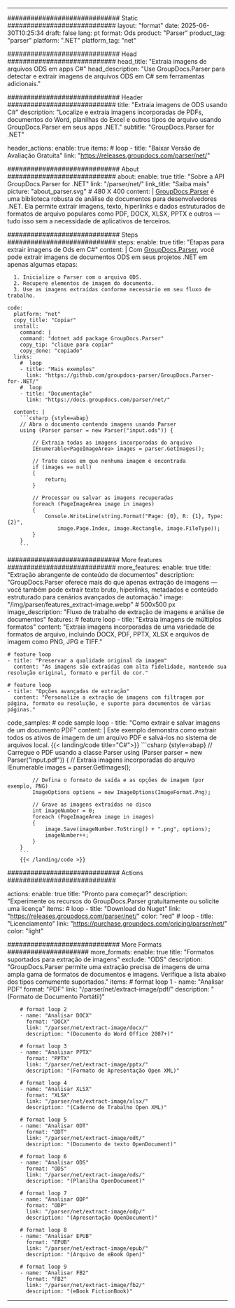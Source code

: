


---
############################# Static ############################
layout: "format"
date:  2025-06-30T10:25:34
draft: false
lang: pt
format: Ods
product: "Parser"
product_tag: "parser"
platform: ".NET"
platform_tag: "net"

############################# Head ############################
head_title: "Extraia imagens de arquivos ODS em apps C#"
head_description: "Use GroupDocs.Parser para detectar e extrair imagens de arquivos ODS em C# sem ferramentas adicionais."

############################# Header ############################
title: "Extraia imagens de ODS usando C#" 
description: "Localize e extraia imagens incorporadas de PDFs, documentos do Word, planilhas do Excel e outros tipos de arquivo usando GroupDocs.Parser em seus apps .NET."
subtitle: "GroupDocs.Parser for .NET" 

header_actions:
  enable: true
  items:
    #  loop
    - title: "Baixar Versão de Avaliação Gratuita"
      link: "https://releases.groupdocs.com/parser/net/"
      
############################# About ############################
about:
    enable: true
    title: "Sobre a API GroupDocs.Parser for .NET"
    link: "/parser/net/"
    link_title: "Saiba mais"
    picture: "about_parser.svg" # 480 X 400
    content: |
       [GroupDocs.Parser](/parser/net/) é uma biblioteca robusta de análise de documentos para desenvolvedores .NET. Ela permite extrair imagens, texto, hiperlinks e dados estruturados de formatos de arquivo populares como PDF, DOCX, XLSX, PPTX e outros — tudo isso sem a necessidade de aplicativos de terceiros.

############################# Steps ############################
steps:
    enable: true
    title: "Etapas para extrair imagens de Ods em C#"
    content: |
      Com [GroupDocs.Parser](/parser/net/), você pode extrair imagens de documentos ODS em seus projetos .NET em apenas algumas etapas:
      
      1. Inicialize o Parser com o arquivo ODS.
      2. Recupere elementos de imagem do documento.
      3. Use as imagens extraídas conforme necessário em seu fluxo de trabalho.
   
    code:
      platform: "net"
      copy_title: "Copiar"
      install:
        command: |
        command: "dotnet add package GroupDocs.Parser"
        copy_tip: "clique para copiar"
        copy_done: "copiado"
      links:
        #  loop
        - title: "Mais exemplos"
          link: "https://github.com/groupdocs-parser/GroupDocs.Parser-for-.NET/"
        #  loop
        - title: "Documentação"
          link: "https://docs.groupdocs.com/parser/net/"
          
      content: |
        ```csharp {style=abap}
        // Abra o documento contendo imagens usando Parser
        using (Parser parser = new Parser("input.ods")) {

            // Extraia todas as imagens incorporadas do arquivo
            IEnumerable<PageImageArea> images = parser.GetImages();

            // Trate casos em que nenhuma imagem é encontrada
            if (images == null)
            {
                return;
            }

            // Processar ou salvar as imagens recuperadas
            foreach (PageImageArea image in images)
            {
                Console.WriteLine(string.Format("Page: {0}, R: {1}, Type: {2}", 
                    image.Page.Index, image.Rectangle, image.FileType));
            }
        }
        ```  

############################# More features ############################
more_features:
  enable: true
  title: "Extração abrangente de conteúdo de documentos"
  description: "GroupDocs.Parser oferece mais do que apenas extração de imagens — você também pode extrair texto bruto, hiperlinks, metadados e conteúdo estruturado para cenários avançados de automação."
  image: "/img/parser/features_extract-image.webp" # 500x500 px
  image_description: "Fluxo de trabalho de extração de imagens e análise de documentos"
  features:
    # feature loop
    - title: "Extraia imagens de múltiplos formatos"
      content: "Extraia imagens incorporadas de uma variedade de formatos de arquivo, incluindo DOCX, PDF, PPTX, XLSX e arquivos de imagem como PNG, JPG e TIFF."

    # feature loop
    - title: "Preservar a qualidade original da imagem"
      content: "As imagens são extraídas com alta fidelidade, mantendo sua resolução original, formato e perfil de cor."

    # feature loop
    - title: "Opções avançadas de extração"
      content: "Personalize a extração de imagens com filtragem por página, formato ou resolução, e suporte para documentos de várias páginas."
      
  code_samples:
    # code sample loop
    - title: "Como extrair e salvar imagens de um documento PDF"
      content: |
        Este exemplo demonstra como extrair todos os ativos de imagem de um arquivo PDF e salvá-los no sistema de arquivos local.
        {{< landing/code title="C#">}}
        ```csharp {style=abap}
        //  Carregue o PDF usando a classe Parser
        using (Parser parser = new Parser("input.pdf"))
        {
            // Extraia imagens incorporadas do arquivo
            IEnumerable<PageImageArea> images = parser.GetImages();

            // Defina o formato de saída e as opções de imagem (por exemplo, PNG)
            ImageOptions options = new ImageOptions(ImageFormat.Png);

            // Grave as imagens extraídas no disco
            int imageNumber = 0;
            foreach (PageImageArea image in images)
            {
                image.Save(imageNumber.ToString() + ".png", options);
                imageNumber++;
            }
        }
        ```
        {{< /landing/code >}}


############################# Actions ############################

actions:
  enable: true
  title: "Pronto para começar?"
  description: "Experimente os recursos do GroupDocs.Parser gratuitamente ou solicite uma licença"
  items:
    #  loop
    - title: "Download do Nuget"
      link: "https://releases.groupdocs.com/parser/net/"
      color: "red"
        #  loop
    - title: "Licenciamento"
      link: "https://purchase.groupdocs.com/pricing/parser/net/"
      color: "light"


############################# More Formats #####################
more_formats:
    enable: true
    title: "Formatos suportados para extração de imagens"
    exclude: "ODS"
    description: "GroupDocs.Parser permite uma extração precisa de imagens de uma ampla gama de formatos de documentos e imagens. Verifique a lista abaixo dos tipos comumente suportados."
    items: 
        # format loop 1
        - name: "Analisar PDF"
          format: "PDF"
          link: "/parser/net/extract-image/pdf/"
          description: "(Formato de Documento Portátil)"
          
        # format loop 2
        - name: "Analisar DOCX"
          format: "DOCX"
          link: "/parser/net/extract-image/docx/"
          description: "(Documento do Word Office 2007+)"
          
        # format loop 3
        - name: "Analisar PPTX"
          format: "PPTX"
          link: "/parser/net/extract-image/pptx/"
          description: "(Formato de Apresentação Open XML)"
          
        # format loop 4
        - name: "Analisar XLSX"
          format: "XLSX"
          link: "/parser/net/extract-image/xlsx/"
          description: "(Caderno de Trabalho Open XML)"
          
        # format loop 5
        - name: "Analisar ODT"
          format: "ODT"
          link: "/parser/net/extract-image/odt/"
          description: "(Documento de texto OpenDocument)"
          
        # format loop 6
        - name: "Analisar ODS"
          format: "ODS"
          link: "/parser/net/extract-image/ods/"
          description: "(Planilha OpenDocument)"
          
        # format loop 7
        - name: "Analisar ODP"
          format: "ODP"
          link: "/parser/net/extract-image/odp/"
          description: "(Apresentação OpenDocument)"
          
        # format loop 8
        - name: "Analisar EPUB"
          format: "EPUB"
          link: "/parser/net/extract-image/epub/"
          description: "(Arquivo de eBook Open)"
          
        # format loop 9
        - name: "Analisar FB2"
          format: "FB2"
          link: "/parser/net/extract-image/fb2/"
          description: "(eBook FictionBook)"
         
          

---